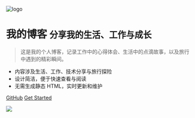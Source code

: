 ![logo](/img/bobo.gif)

# 我的博客 <small>分享我的生活、工作与成长</small>

> 这是我的个人博客，记录工作中的心得体会、生活中的点滴故事，以及旅行中遇到的精彩瞬间。

- 内容涉及生活、工作、技术分享与旅行探险
- 设计简洁，便于快速查看与阅读
- 无需生成静态 HTML，实时更新和维护

[GitHub](https://github.com/你的GitHub链接)
[Get Started](./README.md)

<!-- background image -->
![](/img/bg.jpg)